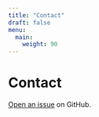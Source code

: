 ```yaml
---
title: "Contact"
draft: false
menu:
  main:
    weight: 90
---
```


# Contact

[Open an issue](https://github.com/winniewngg/hugo-mock-landing-page-autodeployed/issues/new) on GitHub.
